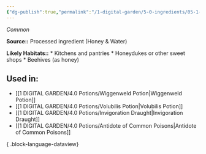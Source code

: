 ```yaml
---
{"dg-publish":true,"permalink":"/1-digital-garden/5-0-ingredients/05-1-mundane/flask-of-honeywater/","tags":["ingredient","common"]}
---
```


*Common*

**Source::** Processed ingredient (Honey & Water)

**Likely Habitats::** * Kitchens and pantries * Honeydukes or other sweet shops * Beehives (as honey)

## Used in:

- [[1 DIGITAL GARDEN/4.0 Potions/Wiggenweld Potion\|Wiggenweld Potion]]
- [[1 DIGITAL GARDEN/4.0 Potions/Volubilis Potion\|Volubilis Potion]]
- [[1 DIGITAL GARDEN/4.0 Potions/Invigoration Draught\|Invigoration Draught]]
- [[1 DIGITAL GARDEN/4.0 Potions/Antidote of Common Poisons\|Antidote of Common Poisons]]

{ .block-language-dataview}

